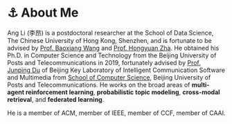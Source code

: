 # ⚓️ About Me
Ang Li (李昂) is a postdoctoral researcher at the School of Data Science, The Chinese University of Hong Kong, Shenzhen, and is fortunate to be advised by [Prof. Baoxiang Wang](https://bxiangwang.github.io) and [Prof. Hongyuan Zha](https://scholar.google.com/citations?user=n1DQMIsAAAAJ&hl=en&oi=ao). He obtained his Ph.D. in Computer Science and Technology from the Beijing University of Posts and Telecommunications in 2019, fortunately advised by [Prof. Junping Du](https://scholar.google.com/citations?user=p_blB4EAAAAJ&hl=en) of Beijing Key Laboratory of Intelligent Communication Software and Multimedia from [School of Computer Science](https://scs.bupt.edu.cn/), Beijing University of Posts and Telecommunications. He works on the broad areas of **multi-agent reinforcement learning**, **probabilistic topic modeling**, **cross-modal retrieval**, and **federated learning**.

He is a member of ACM, member of IEEE, member of CCF, member of CAAI.
